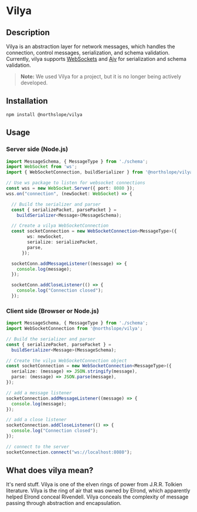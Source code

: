 # Vilya

## Description

Vilya is an abstraction layer for network messages, which handles the connection, control messages, serialization, and schema validation. Currently, vilya supports [WebSockets](https://developer.mozilla.org/en-US/docs/Web/API/WebSocket) and [Ajv](https://ajv.js.org) for serialization and schema validation.

> **Note:** We used Vilya for a project, but it is no longer being actively developed.

## Installation

`npm install @northslope/vilya`

## Usage

### Server side (Node.js)
```typescript
import MessageSchema, { MessageType } from './schema';
import WebSocket from 'ws';
import { WebSocketConnection, buildSerializer } from '@northslope/vilya';

// Use ws package to listen for websocket connections
const wss = new WebSocket.Server({ port: 8080 });
wss.on("connection", (newSocket: WebSocket) => {

  // Build the serializer and parser
  const { serializePacket, parsePacket } =
    buildSerializer<Message>(MessageSchema);

  // Create a vilya WebSocketConnection
  const socketConnection = new WebSocketConnection<MessageType>({
        ws: newSocket,
        serialize: serializePacket,
        parse,
      });

  socketConn.addMessageListener((message) => {
    console.log(message);
  });

  socketConn.addCloseListener(() => {
    console.log("Connection closed");
  });
```

### Client side (Browser or Node.js)
```typescript
import MessageSchema, { MessageType } from './schema';
import WebSocketConnection from '@northslope/vilya';

// Build the serializer and parser
const { serializePacket, parsePacket } =
  buildSerializer<Message>(MessageSchema);

// Create the vilya WebSocketConnection object
const socketConnection = new WebSocketConnection<MessageType>({
  serialize: (message) => JSON.stringify(message),
  parse: (message) => JSON.parse(message),
});

// add a message listener
socketConnection.addMessageListener((message) => {
  console.log(message);
});

// add a close listener
socketConnection.addCloseListener(() => {
  console.log("Connection closed");
});

// connect to the server
socketConnection.connect("ws://localhost:8080");
```

## What does vilya mean?

It's nerd stuff. Vilya is one of the elven rings of power from J.R.R. Tolkien literature. Vilya is the ring of air that was owned by Elrond, which apparently helped Elrond conceal Rivendell. Vilya conceals the complexity of message passing through abstraction and encapsulation.
